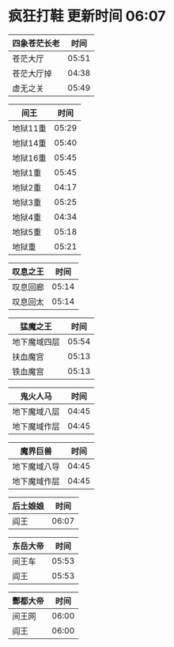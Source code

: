 # 疯狂打鞋 更新时间 06:07

| 四象苍茫长老   | 时间    |
|--------|-------|
| 苍茫大厅 | 05:51 |
| 苍茫大厅掉 | 04:38 |
| 虚无之关 | 05:49 |

| 间王   | 时间    |
|--------|-------|
| 地狱11重 | 05:29 |
| 地狱14重 | 05:40 |
| 地狱16重 | 05:45 |
| 地狱1重 | 05:45 |
| 地狱2重 | 04:17 |
| 地狱3重 | 05:25 |
| 地狱4重 | 04:34 |
| 地狱5重 | 05:18 |
| 地狱重 | 05:21 |

| 叹息之王   | 时间    |
|--------|-------|
| 叹息回廊 | 05:14 |
| 叹息回太 | 05:14 |

| 猛魔之王   | 时间    |
|--------|-------|
| 地下魔域四层 | 05:54 |
| 扶血魔宫 | 05:13 |
| 铁血魔宫 | 05:13 |

| 鬼火人马   | 时间    |
|--------|-------|
| 地下魔域八层 | 04:45 |
| 地下魔域作层 | 04:45 |

| 魔界巨兽   | 时间    |
|--------|-------|
| 地下魔域八导 | 04:45 |
| 地下魔域作层 | 04:45 |

| 后土娘娘   | 时间    |
|--------|-------|
| 阎王 | 06:07 |

| 东岳大帝   | 时间    |
|--------|-------|
| 间王车 | 05:53 |
| 阎王 | 05:53 |

| 酆都大帝   | 时间    |
|--------|-------|
| 间王网 | 06:00 |
| 阎王 | 06:00 |